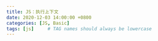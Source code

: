 ```yaml
---
title: JS：执行上下文
date: 2020-12-03 14:00:00 +0800
categories: [JS, Basic]
tags: [js]     # TAG names should always be lowercase
---
```


